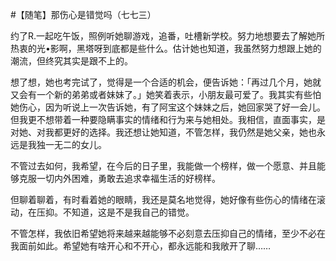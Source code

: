 #【随笔】那伤心是错觉吗（七七三）

约了R.一起吃午饭，照例听她聊游戏，追番，吐槽新学校。努力地想要去了解她所热衷的光•影啊，黑塔呀到底都是些什么。估计她也知道，我虽然努力想跟上她的潮流，但终究其实是跟不上的。

想了想，她也考完试了，觉得是一个合适的机会，便告诉她：「再过几个月，她就又会有一个新的弟弟或者妹妹了。」她笑着表示，小朋友最可爱了。我其实有些怕她伤心，因为听说上一次告诉她，有了阿宝这个妹妹之后，她回家哭了好一会儿。但我更不想带着一种要隐瞒事实的情绪和行为来与她相处。我相信，直面事实，是对她、对我都更好的选择。我还想让她知道，不管怎样，我仍然是她父亲，她也永远是我独一无二的女儿。

不管过去如何，我希望，在今后的日子里，我能做一个榜样，做一个愿意、并且能够克服一切内外困难，勇敢去追求幸福生活的好榜样。

但聊着聊着，有时看着她的眼睛，我还是莫名地觉得，她好像有些伤心的情绪在滚动，在压抑。不知道，这是不是我自己的错觉。

不管怎样，我依旧希望她将来越来越能够不必刻意去压抑自己的情绪，至少不必在我面前如此。希望她有啥开心和不开心，都永远能和我敞开了聊……